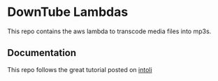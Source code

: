 # DownTube Lambdas

This repo contains the aws lambda to transcode media files into mp3s.

## Documentation

This repo follows the great tutorial posted on [intoli](https://intoli.com/blog/transcoding-on-aws-lambda/)